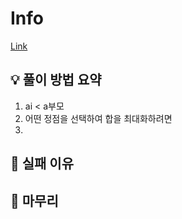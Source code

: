 # Info
[Link](https://boj.kr/30108)
## 💡 풀이 방법 요약
1. ai < a부모
2. 어떤 정점을 선택하여 합을 최대화하려면
3. 

## 👀 실패 이유

## 🙂 마무리
